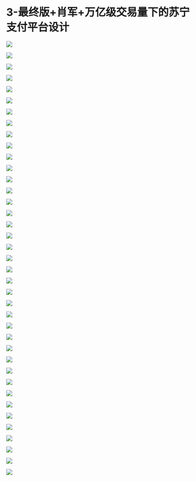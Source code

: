 # 3-最终版+肖军+万亿级交易量下的苏宁支付平台设计

![](images\091520620fiCOLM\201905130915_4.png)

![](images\091520620fiCOLM\201905130915_5.png)

![](images\091520620fiCOLM\201905130915_6.png)

![](images\091520620fiCOLM\201905130915_7.png)

![](images\091520620fiCOLM\201905130915_8.png)

![](images\091520620fiCOLM\201905130915_9.png)

![](images\091520620fiCOLM\201905130915_10.png)

![](images\091520620fiCOLM\201905130915_11.png)

![](images\091520620fiCOLM\201905130915_12.png)

![](images\091520620fiCOLM\201905130915_13.png)

![](images\091520620fiCOLM\201905130915_14.png)

![](images\091520620fiCOLM\201905130915_15.png)

![](images\091520620fiCOLM\201905130915_16.png)

![](images\091520620fiCOLM\201905130915_17.png)

![](images\091520620fiCOLM\201905130915_18.png)

![](images\091520620fiCOLM\201905130915_19.png)

![](images\091520620fiCOLM\201905130915_20.png)

![](images\091520620fiCOLM\201905130915_21.png)

![](images\091520620fiCOLM\201905130915_22.png)

![](images\091520620fiCOLM\201905130915_23.png)

![](images\091520620fiCOLM\201905130915_24.png)

![](images\091520620fiCOLM\201905130915_25.png)

![](images\091520620fiCOLM\201905130915_26.png)

![](images\091520620fiCOLM\201905130915_27.png)

![](images\091520620fiCOLM\201905130915_28.png)

![](images\091520620fiCOLM\201905130915_29.png)

![](images\091520620fiCOLM\201905130915_30.png)

![](images\091520620fiCOLM\201905130915_31.png)

![](images\091520620fiCOLM\201905130915_32.png)

![](images\091520620fiCOLM\201905130915_33.png)

![](images\091520620fiCOLM\201905130915_34.png)

![](images\091520620fiCOLM\201905130915_35.png)

![](images\091520620fiCOLM\201905130915_36.png)

![](images\091520620fiCOLM\201905130915_37.png)

![](images\091520620fiCOLM\201905130915_38.png)

![](images\091520620fiCOLM\201905130915_39.png)

![](images\091520620fiCOLM\201905130915_40.png)

![](images\091520620fiCOLM\201905130915_41.png)

![](images\091520620fiCOLM\201905130915_42.png)


